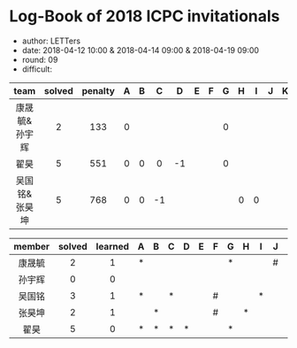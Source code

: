 # Log-Book of 2018 ICPC invitationals
- author: LETTers
- date: 2018-04-12 10:00 & 2018-04-14 09:00 & 2018-04-19 09:00
- round: 09
- difficult:


| team | solved | penalty | A | B | C | D | E | F | G | H | I | J | K | L | M |
| :-: | :-: | :-: | :-: | :-: | :-: | :-: | :-: | :-: | :-: | :-: | :-: | :-: | :-: | :-: | :-: |
| 康晟毓&孙宇辉 |2 | 133 | 0 |  |  |  |  |  | 0 |  |  |  |  |  |  |
| 翟昊 |5  | 551 | 0 | 0 | 0 | -1 |  |  | 0 |  |  |  |  |  |  |
| 吴国铭&张昊坤 |5  |768 | 0 | 0 | -1 |  |  |  |  | 0 | 0 |  |  |  |  |


| member | solved | learned | A | B | C | D | E | F | G | H | I | J | K | L |  |
| :-: | :-: | :-: | :-: | :-: | :-: | :-: | :-: | :-: | :-: | :-: | :-: | :-: | :-: | :-: | :-: |
| 康晟毓 | 2 | 1 | * |  |  |  |  |  | * |  |  | # |  |  |  |
| 孙宇辉 | 0 | 0 |  |  |  |  |  |  | |  |  |  |  |  |  |
| 吴国铭 | 3 | 1 | * |   | * |  |  | # | |  | * |  |  |  |  |
| 张昊坤 | 2 | 1 |  | * |  |  |  | # |  | * |  |  |  |  |  |
| 翟昊 | 5 | 0 | * | * | * | * |  |  | * |  |  |  |  |  |  |
